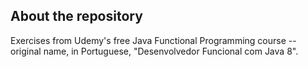 ## About the repository

Exercises from Udemy's free Java Functional Programming course -- original name, in Portuguese, "Desenvolvedor Funcional com Java 8".

